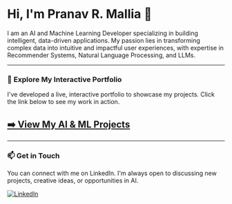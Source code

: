 # Hi, I'm Pranav R. Mallia 👋

I am an AI and Machine Learning Developer specializing in building intelligent, data-driven applications. My passion lies in transforming complex data into intuitive and impactful user experiences, with expertise in Recommender Systems, Natural Language Processing, and LLMs.

---

### 🚀 **Explore My Interactive Portfolio**

I've developed a live, interactive portfolio to showcase my projects. Click the link below to see my work in action.

<p align="center">
  <a href="https://main-page-hazel.vercel.app/">
    <h2>➡️ View My AI & ML Projects</h2>
  </a>
</p>

---

### 📫 Get in Touch

You can connect with me on LinkedIn. I'm always open to discussing new projects, creative ideas, or opportunities in AI.

<p>
  <a href="https://linkedin.com/in/pranavmallia">
    <img src="https://img.shields.io/badge/LinkedIn-0077B5?style=for-the-badge&logo=linkedin&logoColor=white" alt="LinkedIn">
  </a>
</p>
